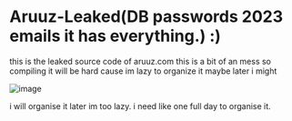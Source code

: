 # Aruuz-Leaked(DB passwords 2023 emails it has everything.) :)
this is the leaked source code of aruuz.com
this is a bit of an mess so compiling it will be hard cause im lazy to organize it maybe later i might

![image](https://user-images.githubusercontent.com/125779689/232491390-a5d4c75c-bb25-457c-be67-9a7a8bde7821.png)

i will organise it later im too lazy. i need like one full day to organise it.
